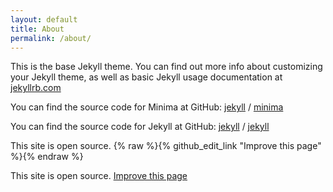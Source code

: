 ```yaml
---
layout: default
title: About
permalink: /about/
---
```


This is the base Jekyll theme. You can find out more info about customizing your Jekyll theme, as well as basic Jekyll usage documentation at [jekyllrb.com](https://jekyllrb.com/)

You can find the source code for Minima at GitHub:
[jekyll][jekyll-organization] /
[minima](https://github.com/jekyll/minima)

You can find the source code for Jekyll at GitHub:
[jekyll][jekyll-organization] /
[jekyll](https://github.com/jekyll/jekyll)


[jekyll-organization]: https://github.com/jekyll

<p>This site is open source. {% raw %}{% github_edit_link "Improve this page" %}{% endraw %}</p>

<p>This site is open source. <a href="{% raw %}{% github_edit_link %}{% endraw %}">Improve this page</a></p>
